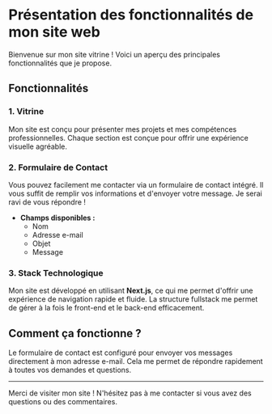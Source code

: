 # Présentation des fonctionnalités de mon site web

Bienvenue sur mon site vitrine ! Voici un aperçu des principales fonctionnalités que je propose.

## Fonctionnalités

### 1. Vitrine

Mon site est conçu pour présenter mes projets et mes compétences professionnelles. Chaque section est conçue pour offrir une expérience visuelle agréable.

### 2. Formulaire de Contact

Vous pouvez facilement me contacter via un formulaire de contact intégré. Il vous suffit de remplir vos informations et d'envoyer votre message. Je serai ravi de vous répondre !

- **Champs disponibles :**
  - Nom
  - Adresse e-mail
  - Objet
  - Message

### 3. Stack Technologique

Mon site est développé en utilisant **Next.js**, ce qui me permet d'offrir une expérience de navigation rapide et fluide. La structure fullstack me permet de gérer à la fois le front-end et le back-end efficacement.

## Comment ça fonctionne ?

Le formulaire de contact est configuré pour envoyer vos messages directement à mon adresse e-mail. Cela me permet de répondre rapidement à toutes vos demandes et questions.

---

Merci de visiter mon site ! N'hésitez pas à me contacter si vous avez des questions ou des commentaires.
